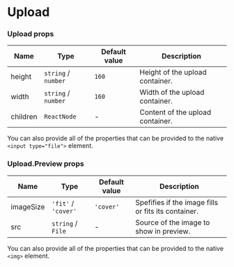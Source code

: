 # Upload



### Upload props

| Name     | Type                | Default value | Description                      |
| -------- | ------------------- | ------------- | -------------------------------- |
| height   | `string` / `number` | `160`         | Height of the upload container.  |
| width    | `string` / `number` | `160`         | Width of the upload container.   |
| children | `ReactNode`         | -             | Content of the upload container. |

You can also provide all of the properties that can be provided to the native `<input type="file">` element.

### Upload.Preview props

| Name      | Type                | Default value | Description                                         |
| --------- | ------------------- | ------------- | --------------------------------------------------- |
| imageSize | `'fit'` / `'cover'` | `'cover'`     | Spefifies if the image fills or fits its container. |
| src       | `string` / `File`   | -             | Source of the image to show in preview.             |

You can also provide all of the properties that can be provided to the native `<img>` element.

